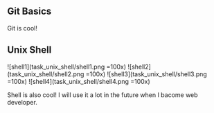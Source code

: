 ## Git Basics

Git is cool!

## Unix Shell
![shell1](task_unix_shell/shell1.png =100x)
![shell2](task_unix_shell/shell2.png =100x)
![shell3](task_unix_shell/shell3.png =100x)
![shell4](task_unix_shell/shell4.png =100x)

Shell is also cool! I will use it a lot in the future when I bacome web developer.
